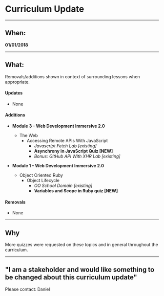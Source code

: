 # Curriculum Update

---

## When:

**01/01/2018**

---

## What:

Removals/additions shown in context of surrounding lessons when appropriate.

#### Updates
  - None

#### Additions
  - **Module 3 – Web Development Immersive 2.0**
    - The Web
      - Accessing Remote APIs With JavaScript
        - _Javascript Fetch Lab [existing]_
        - **Asynchrony in JavaScript Quiz [NEW]**
        - _Bonus: GitHub API With XHR Lab [existing]_

  - **Module 1 – Web Development Immersive 2.0**
    - Object Oriented Ruby
      - Object Lifecycle
        - _OO School Domain [existing]_
        - **Variables and Scope in Ruby quiz [NEW]**

#### Removals
  - None

---

## Why

More quizzes were requested on these topics and in general throughout the curriculum.

---

## "I am a stakeholder and would like something to be changed about this curriculum update"

Please contact: Daniel
